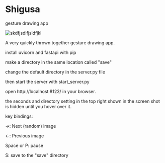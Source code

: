 # Shigusa
gesture drawing app

![skdfjsdlfjsldfjkl](https://github.com/IzumiGoshi/Shigusa/assets/93848375/1f04200e-5a6b-4055-b9b1-90c1e5322e02)

A very quickly thrown together gesture drawing app.

install uvicorn and fastapi with pip

make a directory in the same location called "save"

change the default directory in the server.py file

then start the server with start_server.py

open http://localhost:8123/ in your browser.

the seconds and directory setting in the top right shown in the screen shot is hidden until you hover over it.

key bindings:

->:             Next (random) image

<-:             Previous image

Space or P:     pause

S:              save to the "save" directory

